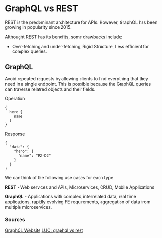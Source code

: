 # GraphQL vs REST

REST is the predominant architecture for APIs. However, GraphQL has been growing in popularity since 2015.

Althought REST has its benefits, some drawbacks include:
- Over-fetching and under-fetching, Rigid Structure, Less efficient for complex queries.

## GraphQL 
Avoid repeated requests by allowing clients to find everything that they need in a single endpoint. This is possible because the GraphQL queries can traverse relatred objects and their fields.

Operation
```
{
  hero {
    name
  }
}
```

Response
```
{
  "data": {
    "hero": {
      "name": "R2-D2"
    }
  }
}
```

We can think of the following use cases for each type

**REST** - Web services and APIs, Microservices, CRUD, Mobile Applications

**GraphQL** - Applications with complex, interrelated data, real time applications, rapidly evolving FE requirements, aggregation of data from multiple microservices.

### Sources
[GraphQL Website](https://graphql.org/)
[LUC: graphql vs rest](https://blog.levelupcoding.com/p/luc-69-graphql-vs-rest-navigating-the-evolving-landscape-of-api-design)